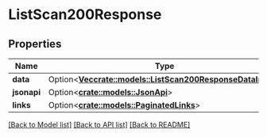 # ListScan200Response

## Properties

Name | Type | Description | Notes
------------ | ------------- | ------------- | -------------
**data** | Option<[**Vec<crate::models::ListScan200ResponseDataInner>**](listScan_200_response_data_inner.md)> |  | [optional]
**jsonapi** | Option<[**crate::models::JsonApi**](JsonApi.md)> |  | [optional]
**links** | Option<[**crate::models::PaginatedLinks**](PaginatedLinks.md)> |  | [optional]

[[Back to Model list]](../README.md#documentation-for-models) [[Back to API list]](../README.md#documentation-for-api-endpoints) [[Back to README]](../README.md)


